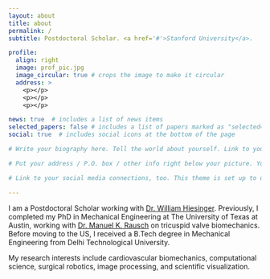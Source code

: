 ```yaml
---
layout: about
title: about
permalink: /
subtitle: Postdoctoral Scholar. <a href='#'>Stanford University</a>.

profile:
  align: right
  image: prof_pic.jpg
  image_circular: true # crops the image to make it circular
  address: >
    <p></p>
    <p></p>
    <p></p>

news: true  # includes a list of news items
selected_papers: false # includes a list of papers marked as "selected={true}"
social: true  # includes social icons at the bottom of the page

# Write your biography here. Tell the world about yourself. Link to your favorite [subreddit](http://reddit.com). You can put a picture in, too. The code is already in, just name your picture `prof_pic.jpg` and put it in the `img/` folder.

# Put your address / P.O. box / other info right below your picture. You can also disable any these elements by editing `profile` property of the YAML header of your `_pages/about.md`. Edit `_bibliography/papers.bib` and Jekyll will render your [publications page](/al-folio/publications/) automatically.

# Link to your social media connections, too. This theme is set up to use [Font Awesome icons](http://fortawesome.github.io/Font-Awesome/) and [Academicons](https://jpswalsh.github.io/academicons/), like the ones below. Add your Facebook, Twitter, LinkedIn, Google Scholar, or just disable all of them.

---
```


I am a Postdoctoral Scholar working with [Dr. William Hiesinger](). Previously, I completed my PhD in Mechanical Engineering at The University of Texas at Austin, working with [Dr. Manuel K. Rausch](http://www.manuelrausch.com/) on tricuspid valve biomechanics. Before moving to the US, I received a B.Tech degree in Mechanical Engineering from Delhi Technological University.

My research interests include cardiovascular biomechanics, computational science, surgical robotics, image processing, and scientific visualization. 



